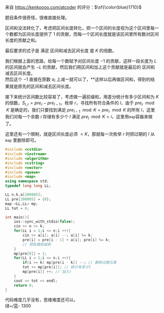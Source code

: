 来自 https://kenkoooo.com/atcoder 的评分：$\sf{\color{blue}1710}$  

题目条件很奇怪，很难直接处理。  

区间和没法转化了，考虑把区间长度转化，把一个区间的长度视为这个区间里每一个数都为区间长度提供了 $1$ 的贡献，而每一个区间长度就是该区间里所有数对区间长度的贡献之和。  

最后要求的式子是 满足 区间和减去区间长度 是 $K$ 的倍数。  

我们根据上面的思路，给每一个数赋予对区间长度 $-1$ 的贡献，这样一段长度为 $L$ 的区间就会产生 $-L$ 的贡献，然后我们用区间和加上这个贡献就是最后的 区间和减去区间长度。  
然后这个 $-1$ 直接在原数 $a_i$ 上减一就可以了，**这样以后再做区间和，得到的结果就是原先的区间和减去区间长度。  

接下来统计区间数比较容易了，考虑做一遍前缀和，用差分统计有多少区间和为 $K$ 的倍数，$S_{l,r}=pre_r-pre_{l-1}$，枚举 $r$，寻找所有符合条件的 $l$，由于 $pre_r\mod K$ 是确定的，我们只要找到满足 $pre_{l-1}\mod K=pre_r\mod K$ 的所有 $l$，这里我们对每一个余数 $i$ 存储有多少个 $l$ 满足 $pre_l\mod K=i$，这里用`map`容器来做了。  

这里还有一个限制，就是区间长度必须 $<K$，那就每一次枚举 $r$ 时把过期的 $l$ 从 `map` 里删除即可。  

```cpp
#include <cstdio>
#include <iostream>
#include <algorithm>
#include <cstring>
#include <vector>
#include <queue>
#include <map>
using namespace std;
typedef long long LL;

LL n,k,a[200005];
LL pre[200005] = {0};
map <LL,LL> mp;
LL tot = 0;

int main(){
	ios::sync_with_stdio(false);
	cin >> n >> k;
	for(LL i = 1;i <= n;i ++){
		cin >> a[i]; a[i] --; a[i] %= k;
		pre[i] = pre[i - 1] + a[i]; pre[i] %= k;
		// 预处理前缀和
    }
	mp[pre[0]] = 1;
	for(LL i = 1;i <= n;i ++){
		if(i >= k) mp[pre[i - k]] --; // 删除过期元素
		tot += mp[pre[i]]; // 统计有多少l
		mp[pre[i]] ++; // 加入r
	}
	cout << tot << endl;
	return 0;
}
```

代码难度几乎没有，思维难度还可以。  
绿+/蓝- 1300